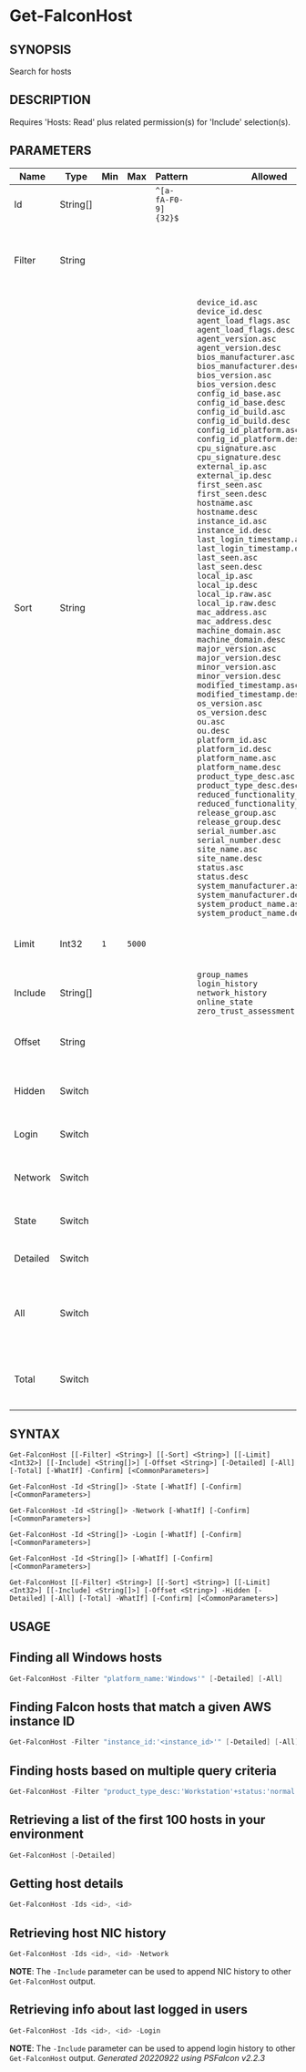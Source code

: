 ﻿# Get-FalconHost
## SYNOPSIS
Search for hosts

## DESCRIPTION
Requires 'Hosts: Read' plus related permission(s) for 'Include' selection(s).

## PARAMETERS
|Name|Type|Min|Max|Pattern|Allowed|Pipeline|PipelineByName|Description|
|----|----|---|---|-------|-------|--------|--------------|-----------|
|Id|String[]|||`^[a-fA-F0-9]{32}$`||||Host identifier|
|Filter|String|||||False|False|Falcon Query Language expression to limit results|
|Sort|String||||`device_id.asc`<BR>`device_id.desc`<BR>`agent_load_flags.asc`<BR>`agent_load_flags.desc`<BR>`agent_version.asc`<BR>`agent_version.desc`<BR>`bios_manufacturer.asc`<BR>`bios_manufacturer.desc`<BR>`bios_version.asc`<BR>`bios_version.desc`<BR>`config_id_base.asc`<BR>`config_id_base.desc`<BR>`config_id_build.asc`<BR>`config_id_build.desc`<BR>`config_id_platform.asc`<BR>`config_id_platform.desc`<BR>`cpu_signature.asc`<BR>`cpu_signature.desc`<BR>`external_ip.asc`<BR>`external_ip.desc`<BR>`first_seen.asc`<BR>`first_seen.desc`<BR>`hostname.asc`<BR>`hostname.desc`<BR>`instance_id.asc`<BR>`instance_id.desc`<BR>`last_login_timestamp.asc`<BR>`last_login_timestamp.desc`<BR>`last_seen.asc`<BR>`last_seen.desc`<BR>`local_ip.asc`<BR>`local_ip.desc`<BR>`local_ip.raw.asc`<BR>`local_ip.raw.desc`<BR>`mac_address.asc`<BR>`mac_address.desc`<BR>`machine_domain.asc`<BR>`machine_domain.desc`<BR>`major_version.asc`<BR>`major_version.desc`<BR>`minor_version.asc`<BR>`minor_version.desc`<BR>`modified_timestamp.asc`<BR>`modified_timestamp.desc`<BR>`os_version.asc`<BR>`os_version.desc`<BR>`ou.asc`<BR>`ou.desc`<BR>`platform_id.asc`<BR>`platform_id.desc`<BR>`platform_name.asc`<BR>`platform_name.desc`<BR>`product_type_desc.asc`<BR>`product_type_desc.desc`<BR>`reduced_functionality_mode.asc`<BR>`reduced_functionality_mode.desc`<BR>`release_group.asc`<BR>`release_group.desc`<BR>`serial_number.asc`<BR>`serial_number.desc`<BR>`site_name.asc`<BR>`site_name.desc`<BR>`status.asc`<BR>`status.desc`<BR>`system_manufacturer.asc`<BR>`system_manufacturer.desc`<BR>`system_product_name.asc`<BR>`system_product_name.desc`|False|False|Property and direction to sort results|
|Limit|Int32|`1`|`5000`|||False|False|Maximum number of results per request|
|Include|String[]||||`group_names`<BR>`login_history`<BR>`network_history`<BR>`online_state`<BR>`zero_trust_assessment`|False|False|Include additional properties|
|Offset|String|||||False|False|Position to begin retrieving results|
|Hidden|Switch|||||False|False|Restrict search to 'hidden' hosts|
|Login|Switch|||||False|False|Retrieve user login history|
|Network|Switch|||||False|False|Retrieve network address history|
|State|Switch|||||False|False|Retrieve online status|
|Detailed|Switch|||||False|False|Retrieve detailed information|
|All|Switch|||||False|False|Repeat requests until all available results are retrieved|
|Total|Switch|||||False|False|Display total result count instead of results|
## SYNTAX
```
Get-FalconHost [[-Filter] <String>] [[-Sort] <String>] [[-Limit] <Int32>] [[-Include] <String[]>] [-Offset <String>] [-Detailed] [-All] [-Total] [-WhatIf] -Confirm] [<CommonParameters>]
```
```
Get-FalconHost -Id <String[]> -State [-WhatIf] [-Confirm] [<CommonParameters>]
```
```
Get-FalconHost -Id <String[]> -Network [-WhatIf] [-Confirm] [<CommonParameters>]
```
```
Get-FalconHost -Id <String[]> -Login [-WhatIf] [-Confirm] [<CommonParameters>]
```
```
Get-FalconHost -Id <String[]> [-WhatIf] [-Confirm] [<CommonParameters>]
```
```
Get-FalconHost [[-Filter] <String>] [[-Sort] <String>] [[-Limit] <Int32>] [[-Include] <String[]>] [-Offset <String>] -Hidden [-Detailed] [-All] [-Total] -WhatIf] [-Confirm] [<CommonParameters>]
```
## USAGE
## Finding all Windows hosts
```powershell
Get-FalconHost -Filter "platform_name:'Windows'" [-Detailed] [-All]
```
## Finding Falcon hosts that match a given AWS instance ID
```powershell
Get-FalconHost -Filter "instance_id:'<instance_id>'" [-Detailed] [-All]
```
## Finding hosts based on multiple query criteria
```powershell
Get-FalconHost -Filter "product_type_desc:'Workstation'+status:'normal'+platform_name:['Windows','Mac']+last_seen:>='2020-07-04'" [-Detailed] [-All]
```
## Retrieving a list of the first 100 hosts in your environment
```powershell
Get-FalconHost [-Detailed]
```
## Getting host details
```powershell
Get-FalconHost -Ids <id>, <id>
```
## Retrieving host NIC history
```powershell
Get-FalconHost -Ids <id>, <id> -Network
```
**NOTE**: The `-Include` parameter can be used to append NIC history to other `Get-FalconHost` output.
## Retrieving info about last logged in users
```powershell
Get-FalconHost -Ids <id>, <id> -Login
```
**NOTE**: The `-Include` parameter can be used to append login history to other `Get-FalconHost` output.
_Generated 20220922 using PSFalcon v2.2.3_
